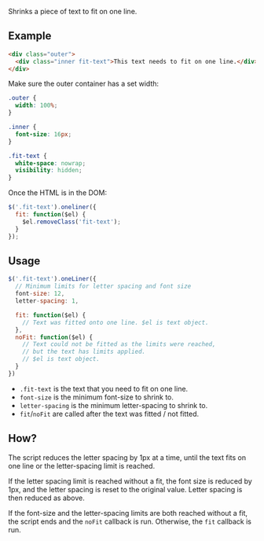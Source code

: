 Shrinks a piece of text to fit on one line.

## Example

``` html
<div class="outer">
  <div class="inner fit-text">This text needs to fit on one line.</div>
</div>
```

Make sure the outer container has a set width:

``` css
.outer {
  width: 100%;
}

.inner {
  font-size: 16px;
}

.fit-text {
  white-space: nowrap;
  visibility: hidden;
}
```

Once the HTML is in the DOM:

``` js
$('.fit-text').oneliner({
  fit: function($el) {
    $el.removeClass('fit-text');
  }
});
```

## Usage

``` js
$('.fit-text').oneLiner({
  // Minimum limits for letter spacing and font size
  font-size: 12,
  letter-spacing: 1,

  fit: function($el) {
    // Text was fitted onto one line. $el is text object.
  },
  noFit: function($el) {
    // Text could not be fitted as the limits were reached,
    // but the text has limits applied.
    // $el is text object.
  }
})
```

- `.fit-text` is the text that you need to fit on one line.
- `font-size` is the minimum font-size to shrink to.
- `letter-spacing` is the minimum letter-spacing to shrink to.
- `fit`/`noFit` are called after the text was fitted / not fitted.

## How?

The script reduces the letter spacing by 1px at a time, until the text fits on one line or the letter-spacing limit is reached.

If the letter spacing limit is reached without a fit, the font size is reduced by 1px, and the letter spacing is reset to the original value. Letter spacing is then reduced as above.

If the font-size and the letter-spacing limits are both reached without a fit, the script ends and the `noFit` callback is run. Otherwise, the `fit` callback is run.